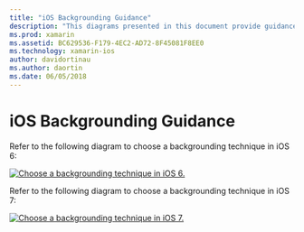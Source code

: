 ```yaml
---
title: "iOS Backgrounding Guidance"
description: "This diagrams presented in this document provide guidance about which of iOS's many backgrounding options should be chosen for a specific need."
ms.prod: xamarin
ms.assetid: BC629536-F179-4EC2-AD72-8F45081F8EE0
ms.technology: xamarin-ios
author: davidortinau
ms.author: daortin
ms.date: 06/05/2018
---
```


# iOS Backgrounding Guidance

Refer to the following diagram to choose a backgrounding technique in iOS 6:

 [![Choose a backgrounding technique in iOS 6.](ios-backgrounding-guidance-images/image10.png)](ios-backgrounding-guidance-images/image10.png#lightbox)

Refer to the following diagram to choose a backgrounding technique in iOS 7:

 [![Choose a backgrounding technique in iOS 7.](ios-backgrounding-guidance-images/image10b.png)](ios-backgrounding-guidance-images/image10b.png#lightbox)
